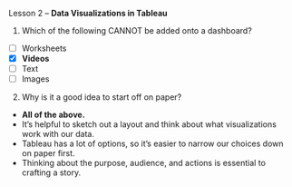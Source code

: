 Lesson 2 – **Data Visualizations in Tableau**

1.  Which of the following CANNOT be added onto a dashboard?

- [ ] Worksheets
- [x]	**Videos**
- [ ]	Text
- [ ]	Images

2.  Why is it a good idea to start off on paper?
-	**All of the above.**
-	It’s helpful to sketch out a layout and think about what visualizations work with our data.
-	Tableau has a lot of options, so it’s easier to narrow our choices down on paper first.
-	Thinking about the purpose, audience, and actions is essential to crafting a story.
